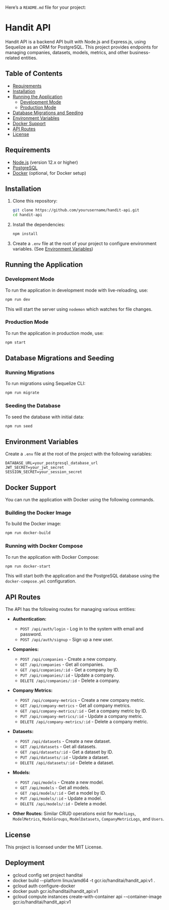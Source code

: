 Here’s a `README.md` file for your project:

# Handit API

Handit API is a backend API built with Node.js and Express.js, using Sequelize as an ORM for PostgreSQL. This project provides endpoints for managing companies, datasets, models, metrics, and other business-related entities.

## Table of Contents

- [Requirements](#requirements)
- [Installation](#installation)
- [Running the Application](#running-the-application)
  - [Development Mode](#development-mode)
  - [Production Mode](#production-mode)
- [Database Migrations and Seeding](#database-migrations-and-seeding)
- [Environment Variables](#environment-variables)
- [Docker Support](#docker-support)
- [API Routes](#api-routes)
- [License](#license)

## Requirements

- [Node.js](https://nodejs.org/en/download/) (version 12.x or higher)
- [PostgreSQL](https://www.postgresql.org/download/)
- [Docker](https://www.docker.com/) (optional, for Docker setup)

## Installation

1. Clone this repository:
   ```bash
   git clone https://github.com/yourusername/handit-api.git
   cd handit-api
   ```

2. Install the dependencies:
   ```bash
   npm install
   ```

3. Create a `.env` file at the root of your project to configure environment variables. (See [Environment Variables](#environment-variables))

## Running the Application

### Development Mode

To run the application in development mode with live-reloading, use:
```bash
npm run dev
```

This will start the server using `nodemon` which watches for file changes.

### Production Mode

To run the application in production mode, use:
```bash
npm start
```

## Database Migrations and Seeding

### Running Migrations

To run migrations using Sequelize CLI:
```bash
npm run migrate
```

### Seeding the Database

To seed the database with initial data:
```bash
npm run seed
```

## Environment Variables

Create a `.env` file at the root of the project with the following variables:

```
DATABASE_URL=your_postgresql_database_url
JWT_SECRET=your_jwt_secret
SESSION_SECRET=your_session_secret
```

## Docker Support

You can run the application with Docker using the following commands.

### Building the Docker Image

To build the Docker image:
```bash
npm run docker-build
```

### Running with Docker Compose

To run the application with Docker Compose:
```bash
npm run docker-start
```

This will start both the application and the PostgreSQL database using the `docker-compose.yml` configuration.

## API Routes

The API has the following routes for managing various entities:

- **Authentication:**
  - `POST /api/auth/login` - Log in to the system with email and password.
  - `POST /api/auth/signup` - Sign up a new user.

- **Companies:**
  - `POST /api/companies` - Create a new company.
  - `GET /api/companies` - Get all companies.
  - `GET /api/companies/:id` - Get a company by ID.
  - `PUT /api/companies/:id` - Update a company.
  - `DELETE /api/companies/:id` - Delete a company.

- **Company Metrics:**
  - `POST /api/company-metrics` - Create a new company metric.
  - `GET /api/company-metrics` - Get all company metrics.
  - `GET /api/company-metrics/:id` - Get a company metric by ID.
  - `PUT /api/company-metrics/:id` - Update a company metric.
  - `DELETE /api/company-metrics/:id` - Delete a company metric.

- **Datasets:**
  - `POST /api/datasets` - Create a new dataset.
  - `GET /api/datasets` - Get all datasets.
  - `GET /api/datasets/:id` - Get a dataset by ID.
  - `PUT /api/datasets/:id` - Update a dataset.
  - `DELETE /api/datasets/:id` - Delete a dataset.

- **Models:**
  - `POST /api/models` - Create a new model.
  - `GET /api/models` - Get all models.
  - `GET /api/models/:id` - Get a model by ID.
  - `PUT /api/models/:id` - Update a model.
  - `DELETE /api/models/:id` - Delete a model.

- **Other Routes:** Similar CRUD operations exist for `ModelLogs`, `ModelMetrics`, `ModelGroups`, `ModelDatasets`, `CompanyMetricLogs`, and `Users`.

## License

This project is licensed under the MIT License.


## Deployment

- gcloud config set project handitai
- docker build --platform linux/amd64 -t gcr.io/handitai/handit_api:v1 .
- gcloud auth configure-docker
- docker push gcr.io/handitai/handit_api:v1  
- gcloud compute instances create-with-container api --container-image gcr.io/handitai/handit_api:v1